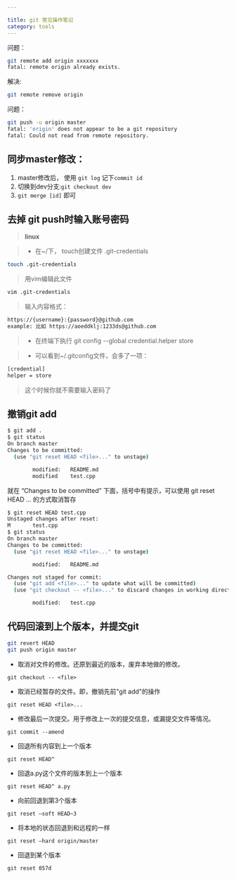 ```yaml
---

title: git 常见操作笔记
category: tools
---
```


问题：

```sh
git remote add origin xxxxxxx
fatal: remote origin already exists.
```

解决:

```sh
git remote remove origin
```

问题：

```sh
git push -u origin master
fatal: 'origin' does not appear to be a git repository
fatal: Could not read from remote repository.
```

同步master修改：
-----

1. master修改后， 使用 `git log` 记下`commit id`
2. 切换到dev分支:`git checkout dev`
3. `git merge [id]` 即可

去掉 git push时输入账号密码
-----

> __linux__

> + 在~/下， touch创建文件 .git-credentials

```sh
touch .git-credentials
```

> 用vim编辑此文件

```sh
vim .git-credentials
```

> 输入内容格式：

```sh
https://{username}:{password}@github.com
example: 比如 https://aoeddklj:1233ds@github.com
```

> + 在终端下执行  git config --global credential.helper store

> + 可以看到~/.gitconfig文件，会多了一项：

```sh
[credential]
helper = store
```

> 这个时候你就不需要输入密码了

撤销git add
-----

```sh
$ git add .
$ git status
On branch master
Changes to be committed:
  (use "git reset HEAD <file>..." to unstage)

        modified:   README.md
        modified    test.cpp
```

就在 “Changes to be committed” 下面，括号中有提示，可以使用 git reset HEAD <file>... 的方式取消暂存

```sh
$ git reset HEAD test.cpp
Unstaged changes after reset:
M       test.cpp
$ git status
On branch master
Changes to be committed:
  (use "git reset HEAD <file>..." to unstage)

        modified:   README.md

Changes not staged for commit:
  (use "git add <file>..." to update what will be committed)
  (use "git checkout -- <file>..." to discard changes in working directory)

        modified:   test.cpp
```

代码回滚到上个版本，并提交git
---

```sh
git revert HEAD
git push origin master
```

+ 取消对文件的修改。还原到最近的版本，废弃本地做的修改。

`git checkout -- <file>`

+ 取消已经暂存的文件。即，撤销先前"git add"的操作

`git reset HEAD <file>...`

+ 修改最后一次提交。用于修改上一次的提交信息，或漏提交文件等情况。

`git commit --amend`

+ 回退所有内容到上一个版本

`git reset HEAD^`

+ 回退a.py这个文件的版本到上一个版本

`git reset HEAD^ a.py`

+ 向前回退到第3个版本

`git reset –soft HEAD~3`

+ 将本地的状态回退到和远程的一样

`git reset –hard origin/master`

+ 回退到某个版本

`git reset 057d`
